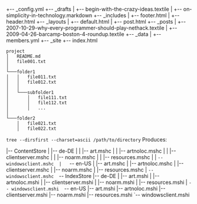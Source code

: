 +-- _config.yml 
+-- _drafts 
|   +-- begin-with-the-crazy-ideas.textile 
|   +-- on-simplicity-in-technology.markdown 
+-- _includes 
|   +-- footer.html 
|   +-- header.html 
+-- _layouts 
|   +-- default.html 
|   +-- post.html 
+-- _posts 
|   +-- 2007-10-29-why-every-programmer-should-play-nethack.textile 
|   +-- 2009-04-26-barcamp-boston-4-roundup.textile 
+-- _data 
|   +-- members.yml 
+-- _site 
+-- index.html 
 
``` 
project 
│   README.md 
│   file001.txt 
│ 
└───folder1 
│   │   file011.txt 
│   │   file012.txt 
│   │ 
│   └───subfolder1 
│       │   file111.txt 
│       │   file112.txt 
│       │   ... 
│ 
└───folder2 
    │   file021.txt 
    │   file022.txt 
``` 
 
 
`tree --dirsfirst --charset=ascii /path/to/directory` 
Produces: 
 
|-- ContentStore 
|   |-- de-DE 
|   |   |-- art.mshc 
|   |   |-- artnoloc.mshc 
|   |   |-- clientserver.mshc 
|   |   |-- noarm.mshc 
|   |   |-- resources.mshc 
|   |   `-- windowsclient.mshc 
|   `-- en-US 
|       |-- art.mshc 
|       |-- artnoloc.mshc 
|       |-- clientserver.mshc 
|       |-- noarm.mshc 
|       |-- resources.mshc 
|       `-- windowsclient.mshc 
`-- IndexStore 
    |-- de-DE 
    |   |-- art.mshi 
    |   |-- artnoloc.mshi 
    |   |-- clientserver.mshi 
    |   |-- noarm.mshi 
    |   |-- resources.mshi 
    |   `-- windowsclient.mshi 
    `-- en-US 
        |-- art.mshi 
        |-- artnoloc.mshi 
        |-- clientserver.mshi 
        |-- noarm.mshi 
        |-- resources.mshi 
        `-- windowsclient.mshi 
